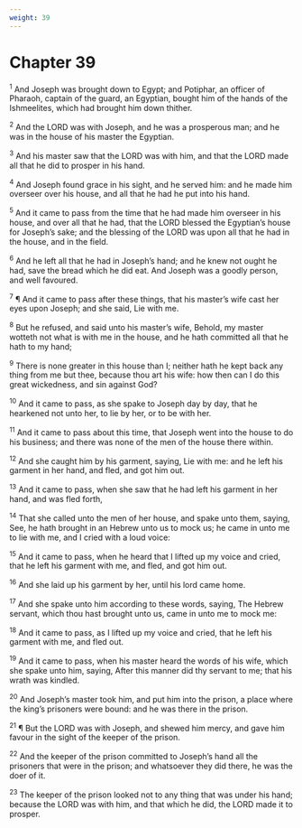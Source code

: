 ```yaml
---
weight: 39
---
```


# Chapter 39

<sup>1</sup> And Joseph was brought down to Egypt; and Potiphar, an officer of Pharaoh, captain of the guard, an Egyptian, bought him of the hands of the Ishmeelites, which had brought him down thither. 

<sup>2</sup> And the LORD was with Joseph, and he was a prosperous man; and he was in the house of his master the Egyptian. 

<sup>3</sup> And his master saw that the LORD was with him, and that the LORD made all that he did to prosper in his hand. 

<sup>4</sup> And Joseph found grace in his sight, and he served him: and he made him overseer over his house, and all that he had he put into his hand. 

<sup>5</sup> And it came to pass from the time that he had made him overseer in his house, and over all that he had, that the LORD blessed the Egyptian’s house for Joseph’s sake; and the blessing of the LORD was upon all that he had in the house, and in the field. 

<sup>6</sup> And he left all that he had in Joseph’s hand; and he knew not ought he had, save the bread which he did eat. And Joseph was a goodly person, and well favoured. 

<sup>7</sup> ¶ And it came to pass after these things, that his master’s wife cast her eyes upon Joseph; and she said, Lie with me. 

<sup>8</sup> But he refused, and said unto his master’s wife, Behold, my master wotteth not what is with me in the house, and he hath committed all that he hath to my hand; 

<sup>9</sup> There is none greater in this house than I; neither hath he kept back any thing from me but thee, because thou art his wife: how then can I do this great wickedness, and sin against God? 

<sup>10</sup> And it came to pass, as she spake to Joseph day by day, that he hearkened not unto her, to lie by her, or to be with her. 

<sup>11</sup> And it came to pass about this time, that Joseph went into the house to do his business; and there was none of the men of the house there within. 

<sup>12</sup> And she caught him by his garment, saying, Lie with me: and he left his garment in her hand, and fled, and got him out. 

<sup>13</sup> And it came to pass, when she saw that he had left his garment in her hand, and was fled forth, 

<sup>14</sup> That she called unto the men of her house, and spake unto them, saying, See, he hath brought in an Hebrew unto us to mock us; he came in unto me to lie with me, and I cried with a loud voice: 

<sup>15</sup> And it came to pass, when he heard that I lifted up my voice and cried, that he left his garment with me, and fled, and got him out. 

<sup>16</sup> And she laid up his garment by her, until his lord came home. 

<sup>17</sup> And she spake unto him according to these words, saying, The Hebrew servant, which thou hast brought unto us, came in unto me to mock me: 

<sup>18</sup> And it came to pass, as I lifted up my voice and cried, that he left his garment with me, and fled out. 

<sup>19</sup> And it came to pass, when his master heard the words of his wife, which she spake unto him, saying, After this manner did thy servant to me; that his wrath was kindled. 

<sup>20</sup> And Joseph’s master took him, and put him into the prison, a place where the king’s prisoners were bound: and he was there in the prison. 

<sup>21</sup> ¶ But the LORD was with Joseph, and shewed him mercy, and gave him favour in the sight of the keeper of the prison. 

<sup>22</sup> And the keeper of the prison committed to Joseph’s hand all the prisoners that were in the prison; and whatsoever they did there, he was the doer of it. 

<sup>23</sup> The keeper of the prison looked not to any thing that was under his hand; because the LORD was with him, and that which he did, the LORD made it to prosper. 


